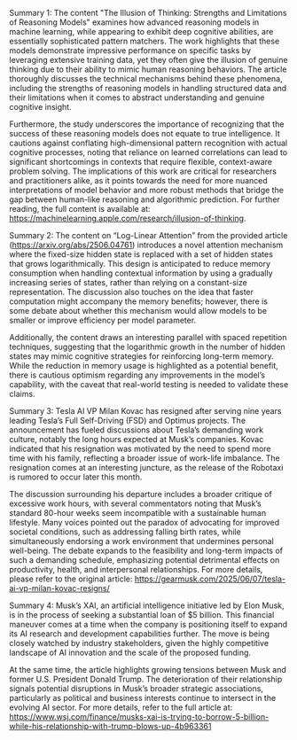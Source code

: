 Summary 1:
The content "The Illusion of Thinking: Strengths and Limitations of Reasoning Models" examines how advanced reasoning models in machine learning, while appearing to exhibit deep cognitive abilities, are essentially sophisticated pattern matchers. The work highlights that these models demonstrate impressive performance on specific tasks by leveraging extensive training data, yet they often give the illusion of genuine thinking due to their ability to mimic human reasoning behaviors. The article thoroughly discusses the technical mechanisms behind these phenomena, including the strengths of reasoning models in handling structured data and their limitations when it comes to abstract understanding and genuine cognitive insight.

Furthermore, the study underscores the importance of recognizing that the success of these reasoning models does not equate to true intelligence. It cautions against conflating high-dimensional pattern recognition with actual cognitive processes, noting that reliance on learned correlations can lead to significant shortcomings in contexts that require flexible, context-aware problem solving. The implications of this work are critical for researchers and practitioners alike, as it points towards the need for more nuanced interpretations of model behavior and more robust methods that bridge the gap between human-like reasoning and algorithmic prediction. For further reading, the full content is available at: https://machinelearning.apple.com/research/illusion-of-thinking.

Summary 2:
The content on “Log-Linear Attention” from the provided article (https://arxiv.org/abs/2506.04761) introduces a novel attention mechanism where the fixed-size hidden state is replaced with a set of hidden states that grows logarithmically. This design is anticipated to reduce memory consumption when handling contextual information by using a gradually increasing series of states, rather than relying on a constant-size representation. The discussion also touches on the idea that faster computation might accompany the memory benefits; however, there is some debate about whether this mechanism would allow models to be smaller or improve efficiency per model parameter.

Additionally, the content draws an interesting parallel with spaced repetition techniques, suggesting that the logarithmic growth in the number of hidden states may mimic cognitive strategies for reinforcing long-term memory. While the reduction in memory usage is highlighted as a potential benefit, there is cautious optimism regarding any improvements in the model’s capability, with the caveat that real-world testing is needed to validate these claims.

Summary 3:
Tesla AI VP Milan Kovac has resigned after serving nine years leading Tesla’s Full Self-Driving (FSD) and Optimus projects. The announcement has fueled discussions about Tesla’s demanding work culture, notably the long hours expected at Musk’s companies. Kovac indicated that his resignation was motivated by the need to spend more time with his family, reflecting a broader issue of work-life imbalance. The resignation comes at an interesting juncture, as the release of the Robotaxi is rumored to occur later this month.

The discussion surrounding his departure includes a broader critique of excessive work hours, with several commentators noting that Musk’s standard 80-hour weeks seem incompatible with a sustainable human lifestyle. Many voices pointed out the paradox of advocating for improved societal conditions, such as addressing falling birth rates, while simultaneously endorsing a work environment that undermines personal well-being. The debate expands to the feasibility and long-term impacts of such a demanding schedule, emphasizing potential detrimental effects on productivity, health, and interpersonal relationships. For more details, please refer to the original article: https://gearmusk.com/2025/06/07/tesla-ai-vp-milan-kovac-resigns/

Summary 4:
Musk’s XAI, an artificial intelligence initiative led by Elon Musk, is in the process of seeking a substantial loan of $5 billion. This financial maneuver comes at a time when the company is positioning itself to expand its AI research and development capabilities further. The move is being closely watched by industry stakeholders, given the highly competitive landscape of AI innovation and the scale of the proposed funding.

At the same time, the article highlights growing tensions between Musk and former U.S. President Donald Trump. The deterioration of their relationship signals potential disruptions in Musk’s broader strategic associations, particularly as political and business interests continue to intersect in the evolving AI sector. For more details, refer to the full article at: https://www.wsj.com/finance/musks-xai-is-trying-to-borrow-5-billion-while-his-relationship-with-trump-blows-up-4b963361

